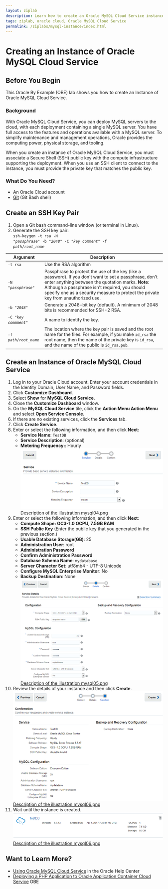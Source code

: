 ```yaml
---
layout: ziplab
description: Learn how to create an Oracle MySQL Cloud Service instance.
tags: ziplab, oracle cloud, Oracle MySQL Cloud Service
permalink: /ziplabs/mysql-instance/index.html
---
```

# Creating an Instance of Oracle MySQL Cloud Service #

## Before You Begin ##
This Oracle By Example (OBE) lab shows you how to create an Instance of Oracle MySQL Cloud Service.
                            
### Background ###
With Oracle MySQL Cloud Service, you can deploy MySQL servers to the cloud, with each deployment containing a single MySQL server. You have full access to the features and operations available with a MySQL server. To simplify maintenance and management operations, Oracle provides the computing power, physical storage, and tooling.

When you create an instance of Oracle MySQL Cloud Service, you must associate a Secure Shell (SSH) public key with the compute infrastructure supporting the deployment. When you use an SSH client to connect to the instance, you must provide the private key that matches the public key.

### What Do You Need? ###
- An Oracle Cloud account
- [Git](https://git-scm.com/downloads) (Git Bash shell)

## Create an SSH Key Pair ##

1. Open a Git bash command-line window (or terminal in Linux).
2. Generate the SSH key pair: 
<br><code>ssh-keygen -t rsa -N "<i>passphrase</i>" -b "<i>2048</i>" -C "<i>key comment</i>" -f <i>path/root_name</i></code>

Argument | Description
---------|-----------
<code>-t rsa</code> | Use the RSA algorithm
<code>-N "<i>passphrase</i>"</code> | Passphrase to protect the use of the key (like a password). If you don't want to set a passphrase, don't enter anything between the quotation marks. **Note**: Although a passphrase isn't required, you should specify one as a security measure to protect the private key from unauthorized use.
<code>-b "<i>2048</i>"</code> | Generate a 2048-bit key (default). A minimum of 2048 bits is recommended for SSH-2 RSA.
<code>-C "<i>key commment</i>"</code> | A name to identify the key.
<code>-f <i>path/root_name</i></code> | The location where the key pair is saved and the root name for the files. For example, if you make `id_rsa` the root name, then the name of the private key is `id_rsa`, and the name of the public is `id_rsa.pub`.

## Create an Instance of Oracle MySQL Cloud Service ##
1. Log in to your Oracle Cloud account. Enter your account credentials in the Identity Domain, User Name, and Password fields.
2. Click **Customize Dashboard**.
3. Select **Show** for **MySQL Cloud Service**.
4. Close the **Customize Dashboard** window.
5. On the **MySQL Cloud Service** tile, click the **Action Menu Action Menu** and select **Open Service Console**.
6. If there are no existing services, click the **Services** tab.
7. Click **Create Service**.
8. Enter or select the following information, and then click **Next**:
     * **Service Name**: `TestDB`
     * **Service Description**: (optional)
     * **Metering Frequency:**: Hourly
<br>![mysql04.png](img/mysql04.png)
<br>[Description of the illustration mysql04.png](files/mysql04.txt)
9. Enter or select the following information, and then click **Next**:
     * **Compute Shape: OC3-1.0 OCPU, 7.5GB RAM**
     *  **SSH Public Key** (Enter the public key that you generated in the previous section.)
     * **Usable Database Storage(GB)**: 25
     * **Administration User**: root
     * **Administration Password**
     * **Confirm Administration Password**
     * **Database Schema Name**: `mydatabase`
     * **Server Character Set**: utf8mb4 - UTF-8 Unicode
     * **Configure MySQL Enterprise Monitor**: No
     * **Backup Destination**: None
   <br>![mysql05.png](img/mysql05.png)
   <br>[Description of the illustration mysql05.png](files/mysql05.txt)  
10. Review the details of your instance and then click **Create**.
   <br>![mysql06.png](img/mysql06.png)
   <br>[Description of the illustration mysql06.png](files/mysql06.txt) 
11. Wait until the instance is created.
   <br>![mysql07.png](img/mysql07.png)
   <br>[Description of the illustration mysql06.png](files/mysql07.txt) 

## Want to Learn More? ##

   * [Using Oracle MySQL Cloud Service](http://docs.oracle.com/cloud/latest/mysql-cloud/UOMCS/toc.htm) in the Oracle Help Center
   * [Deploying a PHP Application to Oracle Application Container Cloud Service](https://apexapps.oracle.com/pls/apex/f?p=44785:112:0::::P112_CONTENT_ID:19923) OBE
